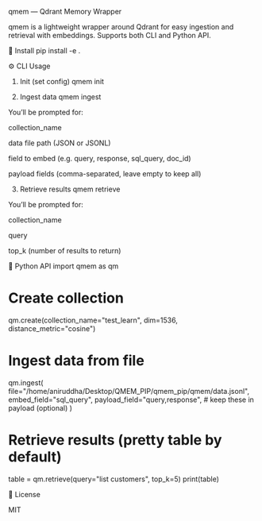 qmem — Qdrant Memory Wrapper

qmem is a lightweight wrapper around Qdrant
 for easy ingestion and retrieval with embeddings.
Supports both CLI and Python API.

🚀 Install
pip install -e .

⚙️ CLI Usage
1. Init (set config)
qmem init

2. Ingest data
qmem ingest


You’ll be prompted for:

collection_name

data file path (JSON or JSONL)

field to embed (e.g. query, response, sql_query, doc_id)

payload fields (comma-separated, leave empty to keep all)

3. Retrieve results
qmem retrieve


You’ll be prompted for:

collection_name

query

top_k (number of results to return)

🐍 Python API
import qmem as qm

# Create collection
qm.create(collection_name="test_learn", dim=1536, distance_metric="cosine")

# Ingest data from file
qm.ingest(
    file="/home/aniruddha/Desktop/QMEM_PIP/qmem_pip/qmem/data.jsonl",
    embed_field="sql_query",
    payload_field="query,response",  # keep these in payload (optional)
)

# Retrieve results (pretty table by default)
table = qm.retrieve(query="list customers", top_k=5)
print(table)

📄 License

MIT